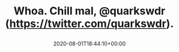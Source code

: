 ---
retweeted: false
source: <a href="http://www.samruston.co.uk" rel="nofollow">Flamingo for Android</a>
entities:
  user_mentions:
  - name: Quarks
    screen_name: quarkswdr
    indices:
    - '17'
    - '27'
    id_str: '2250114852'
    id: '2250114852'
  urls: []
  symbols: []
  media:
  - expanded_url: https://twitter.com/bascht/status/1289633034392621057/photo/1
    indices:
    - '29'
    - '52'
    url: https://t.co/uYZMb9Fj91
    media_url: http://pbs.twimg.com/media/EeWyaP6XkAAfZlU.jpg
    id_str: '1289633032329203712'
    id: '1289633032329203712'
    media_url_https: https://pbs.twimg.com/media/EeWyaP6XkAAfZlU.jpg
    sizes:
      small:
        w: '447'
        h: '680'
        resize: fit
      thumb:
        w: '150'
        h: '150'
        resize: crop
      large:
        w: '1080'
        h: '1643'
        resize: fit
      medium:
        w: '789'
        h: '1200'
        resize: fit
    type: photo
    display_url: pic.twitter.com/uYZMb9Fj91
  hashtags: []
display_text_range:
- '0'
- '52'
favorite_count: '0'
id_str: '1289633034392621057'
truncated: false
retweet_count: '0'
id: '1289633034392621057'
possibly_sensitive: false
created_at: Sat Aug 01 18:44:10 +0000 2020
favorited: false
full_text: Whoa. Chill mal, [@quarkswdr](https://twitter.com/quarkswdr).
lang: en
extended_entities:
  media:
  - expanded_url: https://twitter.com/bascht/status/1289633034392621057/photo/1
    indices:
    - '29'
    - '52'
    url: https://t.co/uYZMb9Fj91
    media_url: http://pbs.twimg.com/media/EeWyaP6XkAAfZlU.jpg
    id_str: '1289633032329203712'
    id: '1289633032329203712'
    media_url_https: https://pbs.twimg.com/media/EeWyaP6XkAAfZlU.jpg
    sizes:
      small:
        w: '447'
        h: '680'
        resize: fit
      thumb:
        w: '150'
        h: '150'
        resize: crop
      large:
        w: '1080'
        h: '1643'
        resize: fit
      medium:
        w: '789'
        h: '1200'
        resize: fit
    type: photo
    display_url: pic.twitter.com/uYZMb9Fj91
tags:
- pesos/twitter
date: '2020-08-01T18:44:10+00:00'
src: https://twitter.com/bascht/status/1289633034392621057
original_url: https://twitter.com/bascht/status/1289633034392621057
type: twitter_tweet
media_url: https://img.bascht.com/twitter/pbs.twimg.com/media/EeWyaP6XkAAfZlU.jpg
text: Whoa. Chill mal, [@quarkswdr](https://twitter.com/quarkswdr).
title: 'Whoa. Chill mal, @quarkswdr (https://twitter.com/quarkswdr).

  '

---